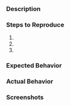 ### Description

### Steps to Reproduce

1. 
2. 
3. 

### Expected Behavior

### Actual Behavior

### Screenshots
